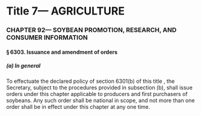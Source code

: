 
# Title 7— AGRICULTURE
### CHAPTER 92— SOYBEAN PROMOTION, RESEARCH, AND CONSUMER INFORMATION
#### § 6303. Issuance and amendment of orders
##### (a) In general

To effectuate the declared policy of section 6301(b) of this title , the Secretary, subject to the procedures provided in subsection (b), shall issue orders under this chapter applicable to producers and first purchasers of soybeans. Any such order shall be national in scope, and not more than one order shall be in effect under this chapter at any one time.
